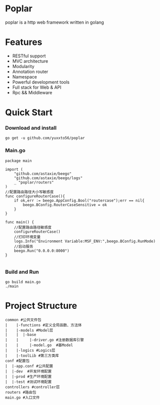 # Poplar
poplar is a http web framework written in golang
# Features
* RESTful support
* MVC architecture
* Modularity
* Annotation router
* Namespace
* Powerful development tools
* Full stack for Web & API
* Rpc && Middleware
# Quick Start
### Download and install
```cassandraql
go get -u github.com/yuxxto56/poplar
```
### Main.go
```cassandraql
package main

import (
	"github.com/astaxie/beego"
	"github.com/astaxie/beego/logs"
	_ "poplar/routers"
)
//配置路由路径大小写敏感度
func configureRouterCase(){
	if ok,err := beego.AppConfig.Bool("routercase");err == nil{
		beego.BConfig.RouterCaseSensitive = ok
	}
}

func main() {
	//配置路由路径敏感度
	configureRouterCase()
	//打印环境变量
	logs.Info("Environment Variable:MSF_ENV:",beego.BConfig.RunMode)
	//启动服务
	beego.Run("0.0.0.0:8000")
}


```
### Build and Run
```cassandraql
go build main.go
./main
```
# Project Structure
```cassandraql
common #公共文件包
|    |-functions #定义全局函数、方法体
|    |-models #Model层
|    |  |-base
|    |     |-driver.go #注册数据库引擎
|    |     |-model.go  #基Model
|    |-logics #Logics层
|    |-toolLib #第三方类库
conf #配置包
|  |-app.conf #公共配置
|  |-dev  #开发环境配置
|  |-prod #生产环境配置
|  |-test #测试环境配置
controllers #controller层
routers #路由包
main.go #入口文件
```